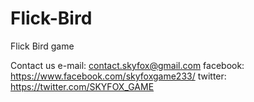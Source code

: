 # Flick-Bird
Flick Bird game

Contact us
e-mail: contact.skyfox@gmail.com
facebook: https://www.facebook.com/skyfoxgame233/
twitter: https://twitter.com/SKYFOX_GAME
